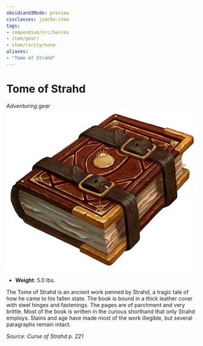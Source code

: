 ```yaml
---
obsidianUIMode: preview
cssclasses: json5e-item
tags:
- compendium/src/5e/cos
- item/gear/
- item/rarity/none
aliases: 
- "Tome of Strahd"
---
```

# Tome of Strahd
*Adventuring gear*  
![](/3-Mechanics/CLI/items/img/tome-of-strahd.webp#right)

- **Weight**: 5.0 lbs.

The Tome of Strahd is an ancient work penned by Strahd, a tragic tale of how he came to his fallen state. The book is bound in a thick leather cover with steel hinges and fastenings. The pages are of parchment and very brittle. Most of the book is written in the curious shorthand that only Strahd employs. Stains and age have made most of the work illegible, but several paragraphs remain intact.

*Source: Curse of Strahd p. 221*